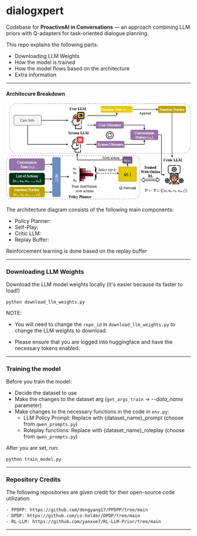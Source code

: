 # dialogxpert

Codebase for **ProactiveAI in Conversations** — an approach combining LLM priors with Q-adapters for task-oriented dialogue planning.

This repo explains the following parts:
- Downloading LLM Weights
- How the model is trained
- How the model flows based on the architecture
- Extra information

---

#### Architecure Breakdown

![Description](images/architecture.png)

The architecture diagram consists of the following main components:
- Policy Planner:
- Self-Play:
- Critic LLM:
- Replay Buffer:

Reinforcement learning is done based on the replay buffer

---

### Downloading LLM Weights

Download the LLM model weights locally (it's easier because its faster to load!)

```
python download_llm_weights.py
```

NOTE: 

- You will need to change the `repo_id` in `download_llm_weights.py` to change the LLM weights to download.

- Please ensure that you are logged into huggingface and have the necessary tokens enabled.

---

### Training the model

Before you train the model:
- Decide the dataset to use
- Make the changes to the dataset arg (`get_args_train` -> *--data_name* parameter)
- Make changes to the necessary functions in the code in `env.py`:
    - LLM Policy Prompt: Replace with {dataset_name}_prompt (choose from `qwen_prompts.py`)
    - Roleplay functions: Replace with {dataset_name}_roleplay (choose from `qwen_prompts.py`)

After you are set, run:

```
python train_model.py
```

---

### Repository Credits

The following repositories are given credit for their open-source code utilization

```
- PPDPP: https://github.com/dengyang17/PPDPP/tree/main
- DPDP: https://github.com/cs-holder/DPDP/tree/main
- RL-LLM: https://github.com/yanxue7/RL-LLM-Prior/tree/main
```

---

